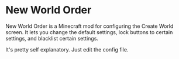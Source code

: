 # New World Order

New World Order is a Minecraft mod for configuring the Create World screen.
It lets you change the default settings, lock buttons to certain settings, and blacklist certain settings.

It's pretty self explanatory. Just edit the config file.
